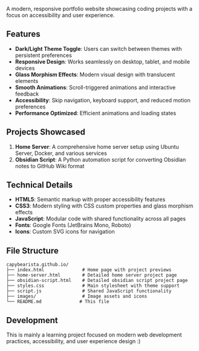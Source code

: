 A modern, responsive portfolio website showcasing coding projects with a focus on accessibility and user experience.

## Features

- **Dark/Light Theme Toggle**: Users can switch between themes with persistent preferences
- **Responsive Design**: Works seamlessly on desktop, tablet, and mobile devices
- **Glass Morphism Effects**: Modern visual design with translucent elements
- **Smooth Animations**: Scroll-triggered animations and interactive feedback
- **Accessibility**: Skip navigation, keyboard support, and reduced motion preferences
- **Performance Optimized**: Efficient animations and loading states

## Projects Showcased

1. **Home Server**: A comprehensive home server setup using Ubuntu Server, Docker, and various services
2. **Obsidian Script**: A Python automation script for converting Obsidian notes to GitHub Wiki format

## Technical Details

- **HTML5**: Semantic markup with proper accessibility features
- **CSS3**: Modern styling with CSS custom properties and glass morphism effects
- **JavaScript**: Modular code with shared functionality across all pages
- **Fonts**: Google Fonts (JetBrains Mono, Roboto)
- **Icons**: Custom SVG icons for navigation

## File Structure

```
capybearista.github.io/
├── index.html              # Home page with project previews
├── home-server.html        # Detailed home server project page
├── obsidian-script.html    # Detailed obsidian script project page
├── styles.css              # Main stylesheet with theme support
├── script.js               # Shared JavaScript functionality
├── images/                 # Image assets and icons
└── README.md              # This file
```

## Development

This is mainly a learning project focused on modern web development practices, accessibility, and user experience design :)
